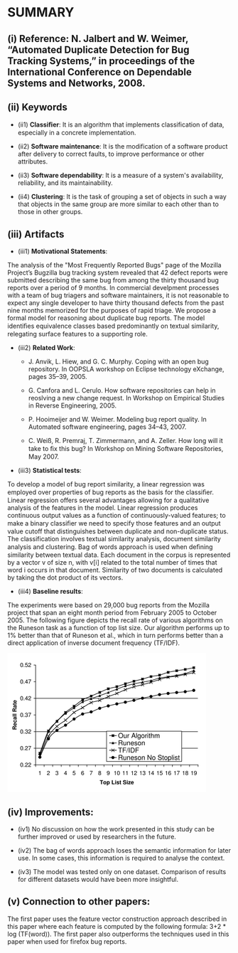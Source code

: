 # SUMMARY

## (i)  Reference:  N. Jalbert and W. Weimer, “Automated Duplicate Detection for Bug Tracking Systems,” in proceedings of the International Conference on Dependable Systems and Networks, 2008.

## (ii) Keywords

* (ii1) **Classiﬁer**: It is an algorithm that implements classification of data, especially in a concrete implementation.

* (ii2) **Software maintenance**: It is the modification of a software product after delivery to correct faults, to improve performance or other attributes.

* (ii3) **Software dependability**: It is a measure of a system's availability, reliability, and its maintainability.

* (ii4) **Clustering**: It is the task of grouping a set of objects in such a way that objects in the same group are more similar to each other than to those in other groups.

## (iii) Artifacts

* (iii1) **Motivational Statements**:

The analysis of the "Most Frequently Reported Bugs" page of the Mozilla Project’s Bugzilla bug tracking system revealed that 42 defect reports were submitted describing the same bug from among the thirty thousand bug reports over a period of 9 months. In commercial develpment processes with a team of bug triagers and software maintainers, it is not reasonable to expect any single developer to have thirty thousand defects from the past nine months memorized for the purposes of rapid triage. We propose a formal model for reasoning about duplicate bug reports. The model identiﬁes equivalence classes based predominantly on textual similarity, relegating surface features to a supporting role.
	
* (iii2) **Related Work**:

  * J. Anvik, L. Hiew, and G. C. Murphy. Coping with an open bug repository. In OOPSLA workshop on Eclipse technology eXchange, pages 35–39, 2005.

  *  G. Canfora and L. Cerulo. How software repositories can help in reoslving a new change request. In Workshop on Empirical Studies in Reverse Engineering, 2005.

  * P. Hooimeijer and W. Weimer. Modeling bug report quality. In Automated software engineering, pages 34–43, 2007.

  *  C. Weiß, R. Premraj, T. Zimmermann, and A. Zeller. How long will it take to ﬁx this bug? In Workshop on Mining Software Repositories, May 2007.

* (iii3) **Statistical tests**:

 To develop a model of bug report similarity, a linear regression was employed over properties of bug reports as the basis for the classiﬁer. Linear regression offers several advantages allowing for a qualitative analysis of the features in the model.  Linear regression produces continuous output values as a function of continuously-valued features; to make a binary classiﬁer we need to specify those features and an output value cutoff that distinguishes between duplicate and non-duplicate status. The classification involves textual similarity analysis, document similarity analysis and clustering. Bag of words approach is used when deﬁning similarity between textual data. Each document in the corpus is represented by a vector v of size n, with v[i] related to the total number of times that word i occurs in that document. Similarity of two documents is calculated by taking the dot product of its vectors.

* (iii4) **Baseline results**:

The experiments were based on 29,000 bug reports from the Mozilla project that span an eight month period from February 2005 to October 2005. The following figure depicts the recall rate of various algorithms on the Runeson task as a function of top list size. Our algorithm performs up to 1% better than that of Runeson et al., which in turn performs better than a direct application of inverse document frequency (TF/IDF).

![result](./imgs/result.PNG)

## (iv) Improvements:

* (iv1) No discussion on how the work presented in this study can be further improved or used by researchers in the future.

* (iv2) The bag of words approach loses the semantic information for later use. In some cases, this information is required to analyse the context.

* (iv3) The model was tested only on one dataset. Comparison of results for different datasets would have been more insightful.

## (v) Connection to other papers:

The first paper uses the feature vector construction approach described in this paper  where each feature is computed by the following
formula: 3+2 * log (TF(word)). The first paper also outperforms the techniques used in this paper when used for firefox bug reports.